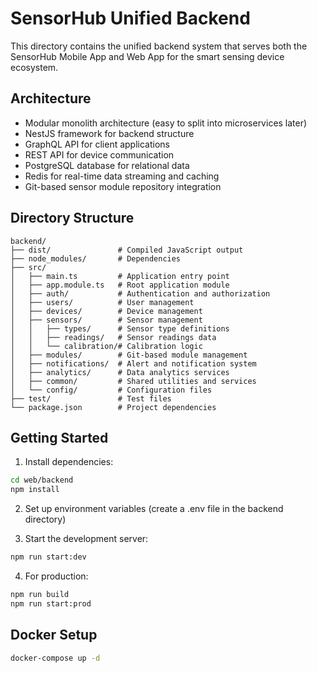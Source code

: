 # SensorHub Unified Backend

This directory contains the unified backend system that serves both the SensorHub Mobile App and Web App for the smart sensing device ecosystem.

## Architecture

- Modular monolith architecture (easy to split into microservices later)
- NestJS framework for backend structure
- GraphQL API for client applications
- REST API for device communication
- PostgreSQL database for relational data
- Redis for real-time data streaming and caching
- Git-based sensor module repository integration

## Directory Structure

```
backend/
├── dist/               # Compiled JavaScript output
├── node_modules/       # Dependencies
├── src/
│   ├── main.ts         # Application entry point
│   ├── app.module.ts   # Root application module
│   ├── auth/           # Authentication and authorization
│   ├── users/          # User management
│   ├── devices/        # Device management
│   ├── sensors/        # Sensor management
│   │   ├── types/      # Sensor type definitions
│   │   ├── readings/   # Sensor readings data
│   │   └── calibration/# Calibration logic
│   ├── modules/        # Git-based module management
│   ├── notifications/  # Alert and notification system
│   ├── analytics/      # Data analytics services
│   ├── common/         # Shared utilities and services
│   └── config/         # Configuration files
├── test/               # Test files
└── package.json        # Project dependencies
```

## Getting Started

1. Install dependencies:
```bash
cd web/backend
npm install
```

2. Set up environment variables (create a .env file in the backend directory)

3. Start the development server:
```bash
npm run start:dev
```

4. For production:
```bash
npm run build
npm run start:prod
```

## Docker Setup

```bash
docker-compose up -d
``` 